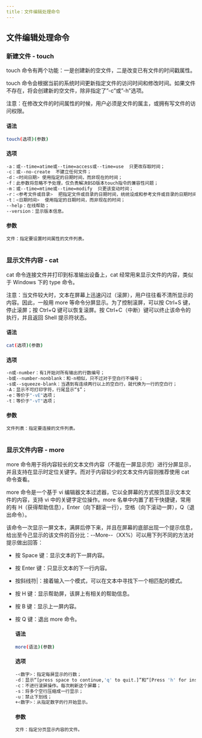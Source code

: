 ```yaml
---
title：文件编辑处理命令
---
```


## 文件编辑处理命令

### 新建文件 - touch

touch 命令有两个功能：一是创建新的空文件，二是改变已有文件的时间戳属性。

touch 命令会根据当前的系统时间更新指定文件的访问时间和修改时间。如果文件不存在，将会创建新的空文件，除非指定了”-c”或”-h”选项。

注意：在修改文件的时间属性的时候，用户必须是文件的属主，或拥有写文件的访问权限。

#### 语法

```bash
touch(选项)(参数)
```

#### 选项

```bash
-a：或--time=atime或--time=access或--time=use  只更改存取时间；
-c：或--no-create  不建立任何文件；
-d：<时间日期> 使用指定的日期时间，而非现在的时间；
-f：此参数将忽略不予处理，仅负责解决BSD版本touch指令的兼容性问题；
-m：或--time=mtime或--time=modify  只更该变动时间；
-r：<参考文件或目录>  把指定文件或目录的日期时间，统统设成和参考文件或目录的日期时间相同；
-t：<日期时间>  使用指定的日期时间，而非现在的时间；
--help：在线帮助；
--version：显示版本信息。
```

#### 参数

```bash
文件：指定要设置时间属性的文件列表。
```

![]()

### 显示文件内容 - cat

cat 命令连接文件并打印到标准输出设备上，cat 经常用来显示文件的内容，类似于 Windows 下的 type 命令。

注意：当文件较大时，文本在屏幕上迅速闪过（滚屏），用户往往看不清所显示的内容。因此，一般用 more 等命令分屏显示。为了控制滚屏，可以按 Ctrl+S 键，停止滚屏；按 Ctrl+Q 键可以恢复滚屏。按 Ctrl+C（中断）键可以终止该命令的执行，并且返回 Shell 提示符状态。

#### 语法

```bash
cat(选项)(参数)
```

#### 选项

```bash
-n或-number：有1开始对所有输出的行数编号；
-b或--number-nonblank：和-n相似，只不过对于空白行不编号；
-s或--squeeze-blank：当遇到有连续两行以上的空白行，就代换为一行的空白行；
-A：显示不可打印字符，行尾显示“$”；
-e：等价于"-vE"选项；
-t：等价于"-vT"选项；
```

#### 参数

```bash
文件列表：指定要连接的文件列表。
```

![]()

### 显示文件内容 - more

more 命令用于将内容较长的文本文件内容（不能在一屏显示完）进行分屏显示，并且支持在显示时定位关键字。而对于内容较少的文本文件内容则推荐使用 cat 命令查看。

more 命令是一个基于 vi 编辑器文本过滤器，它以全屏幕的方式按页显示文本文件的内容，支持 vi 中的关键字定位操作。more 名单中内置了若干快捷键，常用的有 H（获得帮助信息），Enter（向下翻滚一行），空格（向下滚动一屏），Q（退出命令）。

该命令一次显示一屏文本，满屏后停下来，并且在屏幕的底部出现一个提示信息，给出至今己显示的该文件的百分比：--More--（XX%）可以用下列不同的方法对提示做出回答：

- 按 Space 键：显示文本的下一屏内容。

- 按 Enter 键：只显示文本的下一行内容。

- 按斜线符|：接着输入一个模式，可以在文本中寻找下一个相匹配的模式。

- 按 H 键：显示帮助屏，该屏上有相关的帮助信息。

- 按 B 键：显示上一屏内容。

- 按 Q 键：退出 more 命令。

  #### 语法

  ```bash
  more(语法)(参数)
  ```

  #### 选项

  ```bash
  -<数字>：指定每屏显示的行数；
  -d：显示“[press space to continue,'q' to quit.]”和“[Press 'h' for instructions]”；
  -c：不进行滚屏操作。每次刷新这个屏幕；
  -s：将多个空行压缩成一行显示；
  -u：禁止下划线；
  +<数字>：从指定数字的行开始显示。
  ```

  #### 参数

  ```bash
  文件：指定分页显示内容的文件。
  ```

  ![]()
